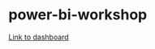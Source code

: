 # power-bi-workshop
[Link to dashboard](https://app.powerbi.com/view?r=eyJrIjoiOWRlNzg5NDMtZWQ0My00NWQ4LTg0OTgtZWRhYjZhMmMyZWViIiwidCI6IjEwMWRhNTg3LTE4NDMtNGY1Mi04YjhhLTE3YjA2OWM2NmQzMyIsImMiOjJ9)
